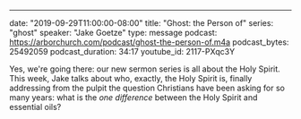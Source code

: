 ---
date: "2019-09-29T11:00:00-08:00"
title: "Ghost: the Person of"
series: "ghost"
speaker: "Jake Goetze"
type: message
podcast: https://arborchurch.com/podcast/ghost-the-person-of.m4a
podcast_bytes: 25492059
podcast_duration: 34:17
youtube_id: 2117-PXqc3Y

Yes, we're going there: our new sermon series is all about the Holy Spirit. This week, Jake talks about who, exactly, the Holy Spirit is, finally addressing from the pulpit the question Christians have been asking for so many years: what is the *one difference* between the Holy Spirit and essential oils?
